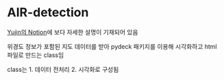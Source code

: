 # AIR-detection
[Yujin의 Notion](https://kindhearted-whistle-34a.notion.site/ff27ed5416514711827b71158f90bb03?v=87981df5f82c42bdbcf92f3b82a53cd0)에 보다 자세한 설명이 기재되어 있음

위경도 정보가 포함된 지도 데이터를 받아 pydeck 패키지를 이용해 시각화하고 html 파일로 만드는 class임

class는 1. 데이터 전처리 2. 시각화로 구성됨
